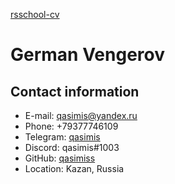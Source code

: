 [rsschool-cv](https://github.com/qasimiss/rsschool-cv)
# German Vengerov
## Contact information
* E-mail: qasimis@yandex.ru
* Phone: +79377746109
* Telegram: [qasimis](https://t.me/qasimis)
* Discord: qasimis#1003
* GitHub: [qasimiss](https://github.com/qasimiss)
* Location: Kazan, Russia

